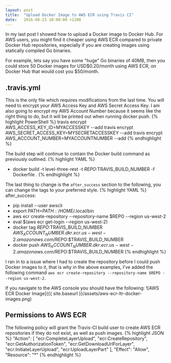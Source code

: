 ```yaml
---
layout: post
title:  "Upload Docker Image to AWS ECR using Travis CI"
date:   2016-08-23 10:00:00 +1200
---
```

In my last post I showed how to upload a Docker image to Docker Hub. For AWS users, you might find it cheaper using AWS ECR compared to private Docker Hub repositories, especially if you are creating images using statically compiled Go binaries.

For example, lets say you have some "huge" Go binaries of 40MB, then you could store 50 Docker images for USD$0.20/month using AWS ECR, on Docker Hub that would cost you $50/month.

## .travis.yml
This is the only file which requires modifications from the last time. You will need to encrypt your AWS Access Key and AWS Secret Access Key. I am also going to encrypt my AWS Account Number because it seems like the right thing to do, but it will be printed out when running docker push.
{% highlight PowerShell %}
travis encrypt AWS_ACCESS_KEY_ID=MYACCESSKEY --add
travis encrypt AWS_SECRET_ACCESS_KEY=MYSECRETACCESSKEY --add
travis encrypt AWS_ACCOUNT_NUMBER=MYACCOUNTNUMBER --add
{% endhighlight %}

The build step will continue to contain the Docker build command as previously outlined.
{% highlight YAML %}
- docker build -t level-three-rest -t $REPO:$TRAVIS_BUILD_NUMBER -f Dockerfile .
{% endhighlight %}

The last thing to change is the `after_success` section to the following, you can change the tags to your preferred style.
{% highlight YAML %}
after_success:
- pip install --user awscli
- export PATH=$PATH:/$HOME/.local/bin
- aws ecr create-repository --repository-name $REPO --region us-west-2
- eval $(aws ecr get-login --region us-west-2)
- docker tag $REPO:$TRAVIS_BUILD_NUMBER $AWS_ACCOUNT_NUMBER.dkr.ecr.us-west-2.amazonaws.com/$REPO:$TRAVIS_BUILD_NUMBER
- docker push $AWS_ACCOUNT_NUMBER.dkr.ecr.us-west-2.amazonaws.com/$REPO:$TRAVIS_BUILD_NUMBER
{% endhighlight %}

I ran in to a issue where I had to create the repository before I could push Docker images to it, that is why in the above examples, I've added the following command `aws ecr create-repository --repository-name $REPO --region us-west-2`.

If you navigate to the AWS console you should have the following:
![AWS ECR Docker Image]({{ site.baseurl }}/assets/aws-ecr-ltr-docker-images.png)

## Permissions to AWS ECR
The following policy will grant the Travis-CI build user to create AWS ECR repositories if they do not exist, as well as push images.
{% highlight JSON %}
"Action": [
  "ecr:CompleteLayerUpload",
  "ecr:CreateRepository",
  "ecr:GetAuthorizationToken",
  "ecr:GetDownloadUrlForLayer",
  "ecr:InitiateLayerUpload",
  "ecr:UploadLayerPart"
],
"Effect": "Allow",
"Resource": "*"
{% endhighlight %}
